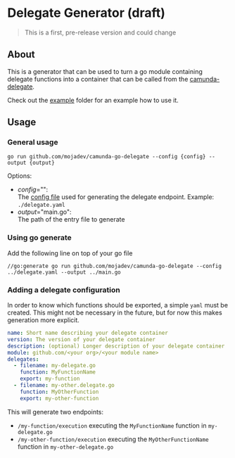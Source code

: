 # Delegate Generator (draft)

> This is a first, pre-release version and could change

## About 

This is a generator that can be used to turn a go module containing delegate functions
into a container that can be called from the [camunda-delegate](#LinkMissing).

Check out the [example](../../example) folder for an example how to use it. 

## Usage 

### General usage

`go run github.com/mojadev/camunda-go-delegate --config {config} --output {output}`

Options:
- _config_="":   
  The [config file](#config-file) used for generating the delegate endpoint.
  Example: `./delegate.yaml`
- _output_="main.go":  
  The path of the entry file to generate 

### Using go generate 

Add the following line on top of your go file

`//go:generate go run github.com/mojadev/camunda-go-delegate --config ../delegate.yaml --output ../main.go`

### Adding a delegate configuration

In order to know which functions should be exported, a simple `yaml` must be created.
This might not be necessary in the future, but for now this makes generation more explicit.

```yaml
name: Short name describing your delegate container
version: The version of your delegate container 
description: (optional) Longer description of your delegate container
module: github.com/<your org>/<your module name>
delegates:
  - filename: my-delegate.go
    function: MyFunctionName
    export: my-function
  - filename: my-other.delegate.go
    function: MyOtherFunction
    export: my-other-function
```
This will generate two endpoints:  
- `/my-function/execution` executing the `MyFunctionName` function in `my-delegate.go`
- `/my-other-function/execution` executing the `MyOtherFunctionName` function in `my-other-delegate.go`

